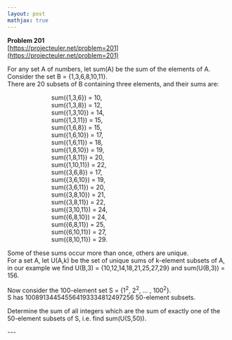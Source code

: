 ```yaml
---
layout: post
mathjax: true
---
```

**Problem 201**  
[https://projecteuler.net/problem=201](https://projecteuler.net/problem=201)

<p>For any set A of numbers, let sum(A) be the sum of the elements of A.<br />
Consider the set B = {1,3,6,8,10,11}.<br /> There are 20 subsets of B containing three elements, and their sums are:</p>

<p style="margin-left:100px;">
sum({1,3,6}) = 10,<br />
sum({1,3,8}) = 12,<br />
sum({1,3,10}) = 14,<br />
sum({1,3,11}) = 15,<br />
sum({1,6,8}) = 15,<br />
sum({1,6,10}) = 17,<br />
sum({1,6,11}) = 18,<br />
sum({1,8,10}) = 19,<br />
sum({1,8,11}) = 20,<br />
sum({1,10,11}) = 22,<br />
sum({3,6,8}) = 17,<br />
sum({3,6,10}) = 19,<br />
sum({3,6,11}) = 20,<br />
sum({3,8,10}) = 21,<br />
sum({3,8,11}) = 22,<br />
sum({3,10,11}) = 24,<br />
sum({6,8,10}) = 24,<br />
sum({6,8,11}) = 25,<br />
sum({6,10,11}) = 27,<br />
sum({8,10,11}) = 29.</p>

<p>Some of these sums occur more than once, others are unique.<br />
For a set A, let U(A,k) be the set of unique sums of k-element subsets of A, in our example we find U(B,3) = {10,12,14,18,21,25,27,29} and sum(U(B,3)) = 156.</p>

<p>Now consider the 100-element set S = {1<sup>2</sup>, 2<sup>2</sup>, ... , 100<sup>2</sup>}.<br />
S has 100891344545564193334812497256 50-element subsets.</p>

<p>Determine the sum of all integers which are the sum of exactly one of the 50-element subsets of S, i.e. find sum(U(S,50)).</p>
---
